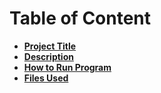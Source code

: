 # Table of Content

- [**Project Title**](#Project-Title)
- [**Description**](#Description)
- [**How to Run Program**](#How-to-run-program)
- [**Files Used**](#Files-Used)

